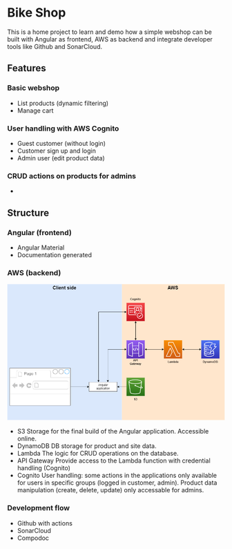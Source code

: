# Bike Shop

This is a home project to learn and demo how a simple webshop can be built with Angular as frontend, AWS as backend and integrate developer tools like Github and SonarCloud.

## Features

### Basic webshop
- List products (dynamic filtering)
- Manage cart

### User handling with AWS Cognito
- Guest customer (without login)
- Customer sign up and login
- Admin user (edit product data)

### CRUD actions on products for admins
- 

## Structure

### Angular (frontend)
- Angular Material
- Documentation generated

### AWS (backend)
![Employee data](/documentation/images/bikeshop-aws.png?raw=true "AWS diagram")
- S3
Storage for the final build of the Angular application. Accessible online.
- DynamoDB
DB storage for product and site data.
- Lambda
The logic for CRUD operations on the database.
- API Gateway
Provide access to the Lambda function with credential handling (Cognito)
- Cognito
User handling: some actions in the applications only available for users in specific groups (logged in customer, admin). Product data manipulation (create, delete, update) only accessable for admins.

### Development flow
- Github with actions
- SonarCloud
- Compodoc

